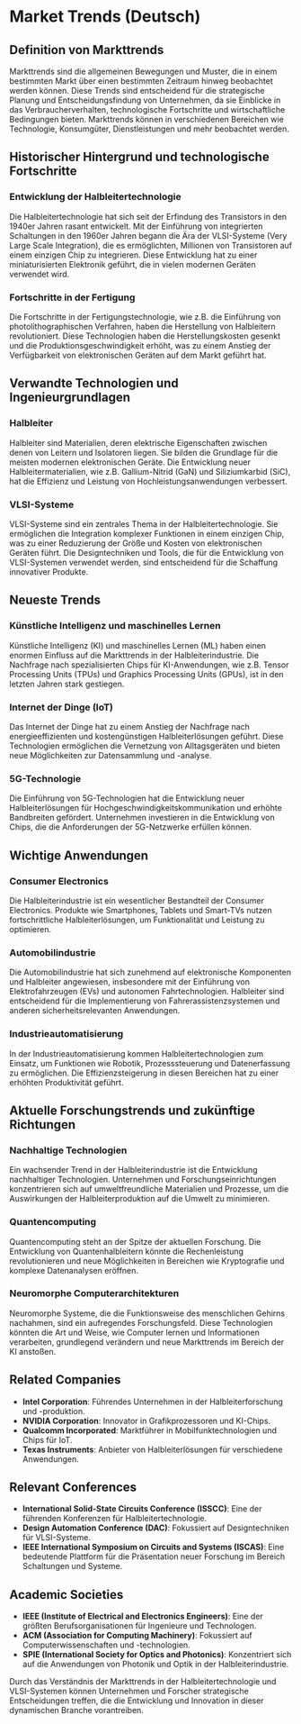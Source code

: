 # Market Trends (Deutsch)

## Definition von Markttrends

Markttrends sind die allgemeinen Bewegungen und Muster, die in einem bestimmten Markt über einen bestimmten Zeitraum hinweg beobachtet werden können. Diese Trends sind entscheidend für die strategische Planung und Entscheidungsfindung von Unternehmen, da sie Einblicke in das Verbraucherverhalten, technologische Fortschritte und wirtschaftliche Bedingungen bieten. Markttrends können in verschiedenen Bereichen wie Technologie, Konsumgüter, Dienstleistungen und mehr beobachtet werden.

## Historischer Hintergrund und technologische Fortschritte

### Entwicklung der Halbleitertechnologie

Die Halbleitertechnologie hat sich seit der Erfindung des Transistors in den 1940er Jahren rasant entwickelt. Mit der Einführung von integrierten Schaltungen in den 1960er Jahren begann die Ära der VLSI-Systeme (Very Large Scale Integration), die es ermöglichten, Millionen von Transistoren auf einem einzigen Chip zu integrieren. Diese Entwicklung hat zu einer miniaturisierten Elektronik geführt, die in vielen modernen Geräten verwendet wird.

### Fortschritte in der Fertigung

Die Fortschritte in der Fertigungstechnologie, wie z.B. die Einführung von photolithographischen Verfahren, haben die Herstellung von Halbleitern revolutioniert. Diese Technologien haben die Herstellungskosten gesenkt und die Produktionsgeschwindigkeit erhöht, was zu einem Anstieg der Verfügbarkeit von elektronischen Geräten auf dem Markt geführt hat.

## Verwandte Technologien und Ingenieurgrundlagen

### Halbleiter

Halbleiter sind Materialien, deren elektrische Eigenschaften zwischen denen von Leitern und Isolatoren liegen. Sie bilden die Grundlage für die meisten modernen elektronischen Geräte. Die Entwicklung neuer Halbleitermaterialien, wie z.B. Gallium-Nitrid (GaN) und Siliziumkarbid (SiC), hat die Effizienz und Leistung von Hochleistungsanwendungen verbessert.

### VLSI-Systeme

VLSI-Systeme sind ein zentrales Thema in der Halbleitertechnologie. Sie ermöglichen die Integration komplexer Funktionen in einem einzigen Chip, was zu einer Reduzierung der Größe und Kosten von elektronischen Geräten führt. Die Designtechniken und Tools, die für die Entwicklung von VLSI-Systemen verwendet werden, sind entscheidend für die Schaffung innovativer Produkte.

## Neueste Trends

### Künstliche Intelligenz und maschinelles Lernen

Künstliche Intelligenz (KI) und maschinelles Lernen (ML) haben einen enormen Einfluss auf die Markttrends in der Halbleiterindustrie. Die Nachfrage nach spezialisierten Chips für KI-Anwendungen, wie z.B. Tensor Processing Units (TPUs) und Graphics Processing Units (GPUs), ist in den letzten Jahren stark gestiegen.

### Internet der Dinge (IoT)

Das Internet der Dinge hat zu einem Anstieg der Nachfrage nach energieeffizienten und kostengünstigen Halbleiterlösungen geführt. Diese Technologien ermöglichen die Vernetzung von Alltagsgeräten und bieten neue Möglichkeiten zur Datensammlung und -analyse.

### 5G-Technologie

Die Einführung von 5G-Technologien hat die Entwicklung neuer Halbleiterlösungen für Hochgeschwindigkeitskommunikation und erhöhte Bandbreiten gefördert. Unternehmen investieren in die Entwicklung von Chips, die die Anforderungen der 5G-Netzwerke erfüllen können.

## Wichtige Anwendungen

### Consumer Electronics

Die Halbleiterindustrie ist ein wesentlicher Bestandteil der Consumer Electronics. Produkte wie Smartphones, Tablets und Smart-TVs nutzen fortschrittliche Halbleiterlösungen, um Funktionalität und Leistung zu optimieren.

### Automobilindustrie

Die Automobilindustrie hat sich zunehmend auf elektronische Komponenten und Halbleiter angewiesen, insbesondere mit der Einführung von Elektrofahrzeugen (EVs) und autonomen Fahrtechnologien. Halbleiter sind entscheidend für die Implementierung von Fahrerassistenzsystemen und anderen sicherheitsrelevanten Anwendungen.

### Industrieautomatisierung

In der Industrieautomatisierung kommen Halbleitertechnologien zum Einsatz, um Funktionen wie Robotik, Prozesssteuerung und Datenerfassung zu ermöglichen. Die Effizienzsteigerung in diesen Bereichen hat zu einer erhöhten Produktivität geführt.

## Aktuelle Forschungstrends und zukünftige Richtungen

### Nachhaltige Technologien

Ein wachsender Trend in der Halbleiterindustrie ist die Entwicklung nachhaltiger Technologien. Unternehmen und Forschungseinrichtungen konzentrieren sich auf umweltfreundliche Materialien und Prozesse, um die Auswirkungen der Halbleiterproduktion auf die Umwelt zu minimieren.

### Quantencomputing

Quantencomputing steht an der Spitze der aktuellen Forschung. Die Entwicklung von Quantenhalbleitern könnte die Rechenleistung revolutionieren und neue Möglichkeiten in Bereichen wie Kryptografie und komplexe Datenanalysen eröffnen.

### Neuromorphe Computerarchitekturen

Neuromorphe Systeme, die die Funktionsweise des menschlichen Gehirns nachahmen, sind ein aufregendes Forschungsfeld. Diese Technologien könnten die Art und Weise, wie Computer lernen und Informationen verarbeiten, grundlegend verändern und neue Markttrends im Bereich der KI anstoßen.

## Related Companies

- **Intel Corporation**: Führendes Unternehmen in der Halbleiterforschung und -produktion.
- **NVIDIA Corporation**: Innovator in Grafikprozessoren und KI-Chips.
- **Qualcomm Incorporated**: Marktführer in Mobilfunktechnologien und Chips für IoT.
- **Texas Instruments**: Anbieter von Halbleiterlösungen für verschiedene Anwendungen.

## Relevant Conferences

- **International Solid-State Circuits Conference (ISSCC)**: Eine der führenden Konferenzen für Halbleitertechnologie.
- **Design Automation Conference (DAC)**: Fokussiert auf Designtechniken für VLSI-Systeme.
- **IEEE International Symposium on Circuits and Systems (ISCAS)**: Eine bedeutende Plattform für die Präsentation neuer Forschung im Bereich Schaltungen und Systeme.

## Academic Societies

- **IEEE (Institute of Electrical and Electronics Engineers)**: Eine der größten Berufsorganisationen für Ingenieure und Technologen.
- **ACM (Association for Computing Machinery)**: Fokussiert auf Computerwissenschaften und -technologien.
- **SPIE (International Society for Optics and Photonics)**: Konzentriert sich auf die Anwendungen von Photonik und Optik in der Halbleiterindustrie.

Durch das Verständnis der Markttrends in der Halbleitertechnologie und VLSI-Systemen können Unternehmen und Forscher strategische Entscheidungen treffen, die die Entwicklung und Innovation in dieser dynamischen Branche vorantreiben.
